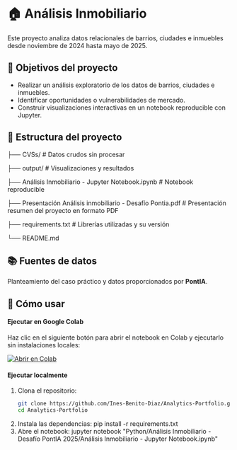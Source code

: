 # 🏠 Análisis Inmobiliario

Este proyecto analiza datos relacionales de barrios, ciudades e inmuebles desde noviembre de 2024 hasta mayo de 2025.



## 🎯 Objetivos del proyecto

- Realizar un análisis exploratorio de los datos de barrios, ciudades e inmuebles.
- Identificar oportunidades o vulnerabilidades de mercado.
- Construir visualizaciones interactivas en un notebook reproducible con Jupyter.



## 📂 Estructura del proyecto
├── CVSs/ # Datos crudos sin procesar

├── output/ # Visualizaciones y resultados

├── Análisis Inmobiliario - Jupyter Notebook.ipynb # Notebook reproducible

├── Presentación Análisis inmobiliario - Desafío Pontia.pdf # Presentación resumen del proyecto en formato PDF

├── requirements.txt # Librerías utilizadas y su versión

└── README.md



## 📚 Fuentes de datos

Planteamiento del caso práctico y datos proporcionados por **PontIA**.



## 🚀 Cómo usar

#### Ejecutar en Google Colab

Haz clic en el siguiente botón para abrir el notebook en Colab y ejecutarlo sin instalaciones locales:

[![Abrir en Colab](https://colab.research.google.com/assets/colab-badge.svg)](https://colab.research.google.com/github/Ines-Benito-Diaz/Analytics-Portfolio/blob/main/Python/Análisis%20Inmobiliario%20-%20Desafío%20PontIA%202025/Análisis%20Inmobiliario%20-%20Jupyter%20Notebook.ipynb)


#### Ejecutar localmente

1. Clona el repositorio:
   ```bash
   git clone https://github.com/Ines-Benito-Diaz/Analytics-Portfolio.git
   cd Analytics-Portfolio
2. Instala las dependencias:
   pip install -r requirements.txt
4. Abre el notebook:
   jupyter notebook "Python/Análisis Inmobiliario - Desafío PontIA 2025/Análisis Inmobiliario - Jupyter Notebook.ipynb"


